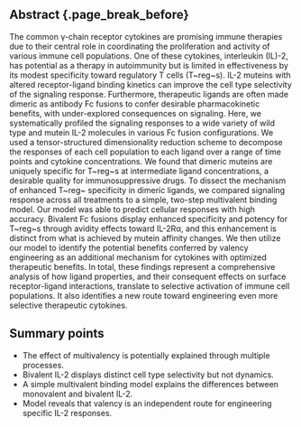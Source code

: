 ## Abstract {.page_break_before}

The common γ-chain receptor cytokines are promising immune therapies due to their central role in coordinating the proliferation and activity of various immune cell populations. One of these cytokines, interleukin (IL)-2, has potential as a therapy in autoimmunity but is limited in effectiveness by its modest specificity toward regulatory T cells (T~reg~s). IL-2 muteins with altered receptor-ligand binding kinetics can improve the cell type selectivity of the signaling response. Furthermore, therapeutic ligands are often made dimeric as antibody Fc fusions to confer desirable pharmacokinetic benefits, with under-explored consequences on signaling. Here, we systematically profiled the signaling responses to a wide variety of wild type and mutein IL-2 molecules in various Fc fusion configurations. We used a tensor-structured dimensionality reduction scheme to decompose the responses of each cell population to each ligand over a range of time points and cytokine concentrations. We found that dimeric muteins are uniquely specific for T~reg~s at intermediate ligand concentrations, a desirable quality for immunosuppressive drugs. To dissect the mechanism of enhanced T~reg~ specificity in dimeric ligands, we compared signaling response across all treatments to a simple, two-step multivalent binding model. Our model was able to predict cellular responses with high accuracy. Bivalent Fc fusions display enhanced specificity and potency for T~reg~s through avidity effects toward IL-2Rα, and this enhancement is distinct from what is achieved by mutein affinity changes. We then utilize our model to identify the potential benefits conferred by valency engineering as an additional mechanism for cytokines with optimized therapeutic benefits. In total, these findings represent a comprehensive analysis of how ligand properties, and their consequent effects on surface receptor-ligand interactions, translate to selective activation of immune cell populations. It also identifies a new route toward engineering even more selective therapeutic cytokines.

## Summary points

- The effect of multivalency is potentially explained through multiple processes.
- Bivalent IL-2 displays distinct cell type selectivity but not dynamics.
- A simple multivalent binding model explains the differences between monovalent and bivalent IL-2.
- Model reveals that valency is an independent route for engineering specific IL-2 responses.
